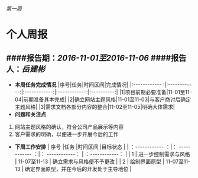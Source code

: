 ###### 第一周
# 个人周报



####报告期：*2016-11-01至2016-11-06*
####报告人：*岳建彬*
------------
- **本周任务完成情况**
|序号|任务|时间区间|完成情况|
|:------------ :|:------------:|:------------:|:------------:|:----------:|
|1|项目前期必要准备|11-01至11-04|前期准备其本完成|
|2|确立网站主题风格|11-01至11-03|与客户商讨后确定主题风格|
|3|需求文档各部分内容的整合|11-02至11-05|明确大体需求|
- **问题和关注点**
1. 网站主题风格的确认，符合公司产品展示等内容
1. 客户需求的明确，以便进一步开展今后的工作
- **下周工作安排**
|  序号 |任务   |时间区间   |目标状态   |
| ：------------ ：|： ------------ ：|： ------------： | ：------------： |
|  1 | 进一步控制需求与风格  | 11-07至11-13  | 确立需求与风格便不予更改  |
|  2 | 绘制界面原型  | 11-07至11-13  | 确定界面原型，并在今后的开发处于主导地位  |




